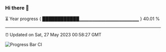 ### Hi there 👋

⏳ Year progress { ████████████▁▁▁▁▁▁▁▁▁▁▁▁▁▁▁▁▁▁ } 40.01 %

---

⏰ Updated on Sat, 27 May 2023 00:58:27 GMT

![Progress Bar CI](https://github.com/liununu/liununu/workflows/Progress%20Bar%20CI/badge.svg)
